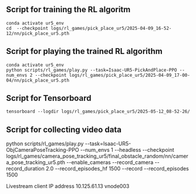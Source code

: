 ## Script for training the RL algoritm
```
conda activate ur5_env
cd  --checkpoint logs/rl_games/pick_place_ur5/2025-04-09_16-52-12/nn/pick_place_ur5.pth

```

## Script for playing the trained RL algorithm

```
conda activate ur5_env
python scripts/rl_games/play.py --task=Isaac-UR5-PickAndPlace-PPO --num_envs 2 --checkpoint logs/rl_games/pick_place_ur5/2025-04-09_17-00-04/nn/pick_place_ur5.pth

```

## Script for Tensorboard
```
tensorboard --logdir logs/rl_games/pick_place_ur5/2025-05-12_08-52-26/
```


## Script for collecting video data
python scripts/rl_games/play.py     --task=Isaac-UR5-ObjCameraPoseTracking-PPO     --num_envs 1 --headless     --checkpoint logs/rl_games/camera_pose_tracking_ur5/final_obstacle_random/nn/camera_pose_tracking_ur5.pth     --enable_cameras     --record_camera     --record_duration 2.0     --record_episodes_hf 1500 --record --record_episodes 1500


Livestream client IP address
10.125.61.13
vnode003